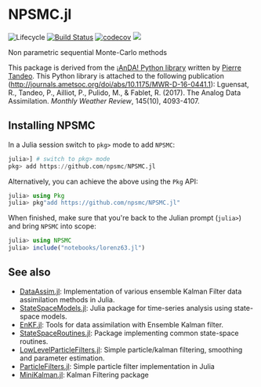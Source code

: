 # NPSMC.jl

![Lifecycle](https://img.shields.io/badge/lifecycle-experimental-orange.svg)<!--
![Lifecycle](https://img.shields.io/badge/lifecycle-maturing-blue.svg)
![Lifecycle](https://img.shields.io/badge/lifecycle-stable-green.svg)
![Lifecycle](https://img.shields.io/badge/lifecycle-retired-orange.svg)
![Lifecycle](https://img.shields.io/badge/lifecycle-archived-red.svg)
![Lifecycle](https://img.shields.io/badge/lifecycle-dormant-blue.svg) -->
[![Build Status](https://travis-ci.org/npsmc/NPSMC.jl.svg?branch=master)](https://travis-ci.org/npsmc/NPSMC.jl)
[![codecov](https://codecov.io/gh/npsmc/NPSMC.jl/branch/master/graph/badge.svg)](https://codecov.io/gh/npsmc/NPSMC.jl)
[![](https://img.shields.io/badge/docs-dev-blue.svg)](https://npsmc.github.io/NPSMC.jl/dev)

Non parametric sequential Monte-Carlo methods


This package is derived from the [¡AnDA! Python library](https://github.com/ptandeo/anda) 
written by [Pierre Tandeo](pierre.tandeo@imt-atlantique.fr).  This Python library is attached to
the following publication
(http://journals.ametsoc.org/doi/abs/10.1175/MWR-D-16-0441.1): Lguensat, R.,
Tandeo, P., Ailliot, P., Pulido, M., & Fablet, R. (2017). The Analog Data
Assimilation. *Monthly Weather Review*, 145(10), 4093-4107.

## Installing NPSMC

In a Julia session switch to `pkg>` mode to add `NPSMC`:

```julia
julia>] # switch to pkg> mode
pkg> add https://github.com/npsmc/NPSMC.jl
```

Alternatively, you can achieve the above using the `Pkg` API:

```julia
julia> using Pkg
julia> pkg"add https://github.com/npsmc/NPSMC.jl"
```

When finished, make sure that you're back to the Julian prompt (`julia>`)
and bring `NPSMC` into scope:

```julia
julia> using NPSMC
julia> include("notebooks/lorenz63.jl")
```

## See also

 - [DataAssim.jl](https://github.com/Alexander-Barth/DataAssim.jl): Implementation of various ensemble Kalman Filter data assimilation methods in Julia.
 - [StateSpaceModels.jl](https://github.com/LAMPSPUC/StateSpaceModels.jl): Julia package for time-series analysis using state-space models.
- [EnKF.jl](https://github.com/mleprovost/EnKF.jl): Tools for data assimilation with Ensemble Kalman filter.
- [StateSpaceRoutines.jl](https://github.com/FRBNY-DSGE/StateSpaceRoutines.jl): Package implementing common state-space routines.
- [LowLevelParticleFilters.jl](https://github.com/baggepinnen/LowLevelParticleFilters.jl): Simple particle/kalman filtering, smoothing and parameter estimation.
- [ParticleFilters.jl](https://github.com/JuliaPOMDP/ParticleFilters.jl): Simple particle filter implementation in Julia
- [MiniKalman.jl](https://github.com/cstjean/MiniKalman.jl):  Kalman Filtering package
